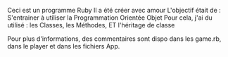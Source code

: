 Ceci est un programme Ruby
Il a été créer avec amour
L'objectif était de : S'entrainer à utiliser la Programmation Orientée Objet
Pour cela, j'ai du utilisé : les Classes, les Méthodes, ET l'héritage de classe 


Pour plus d'informations, des commentaires sont dispo dans les game.rb, dans le player et dans les fichiers App. 
